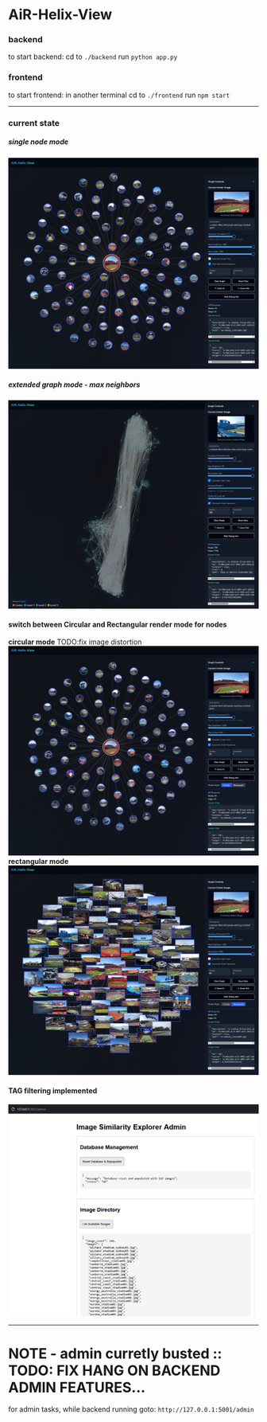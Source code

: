 # AiR-Helix-View

### backend
to start backend:
cd to ```./backend```
run ```python app.py```


### frontend
to start frontend:
in another terminal
cd to ```./frontend```
run ```npm start```

---

### current state

##### single node mode
![alt text](image-6.png)

##### extended graph mode - max neighbors
![alt text](image-5.png)

#### switch between Circular and Rectangular render mode for nodes
**circular mode** TODO:fix image distortion
![alt text](image-10.png)
**rectangular mode**
![alt text](image-11.png)

#### TAG filtering implemented
![alt text](image.png)


---

# NOTE - admin curretly busted :: TODO: FIX HANG ON BACKEND ADMIN FEATURES...
for admin tasks, while backend running goto:
```http://127.0.0.1:5001/admin```
